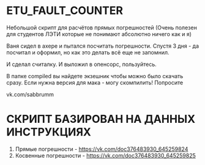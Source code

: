 # ETU_FAULT_COUNTER
Небольшой скрипт для расчётов прямых погрешностей (Очень полезен для студентов ЛЭТИ которые не понимают абсолютно ничего как и я)

Ваня сидел в ахере и пытался посчитать погрешности. Спустя 3 дня - да посчитал и оформил, но как это делать всё еще не запомнил.

И сделал считалку. И выложил в опенсорс, пользуйтесь.

В папке compiled вы найдете экзешник чтобы можно было скачать сразу. Если нужна версия для мака - могу скомпилить! Попросите

vk.com/sabbrumm

# СКРИПТ БАЗИРОВАН НА ДАННЫХ ИНСТРУКЦИЯХ
1. Прямые погрешности - https://vk.com/doc376483930_645259824
2. Косвенные погрешности - https://vk.com/doc376483930_645259825
